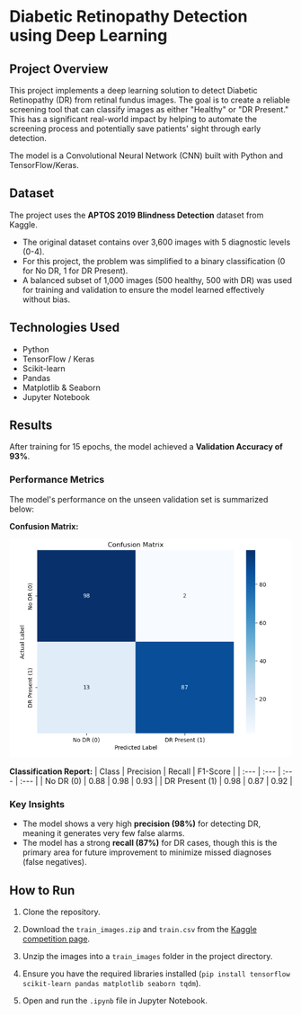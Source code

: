 # Diabetic Retinopathy Detection using Deep Learning

## Project Overview

This project implements a deep learning solution to detect Diabetic Retinopathy (DR) from retinal fundus images. The goal is to create a reliable screening tool that can classify images as either "Healthy" or "DR Present." This has a significant real-world impact by helping to automate the screening process and potentially save patients' sight through early detection.

The model is a Convolutional Neural Network (CNN) built with Python and TensorFlow/Keras.

## Dataset

The project uses the **APTOS 2019 Blindness Detection** dataset from Kaggle.
- The original dataset contains over 3,600 images with 5 diagnostic levels (0-4).
- For this project, the problem was simplified to a binary classification (0 for No DR, 1 for DR Present).
- A balanced subset of 1,000 images (500 healthy, 500 with DR) was used for training and validation to ensure the model learned effectively without bias.

## Technologies Used
- Python
- TensorFlow / Keras
- Scikit-learn
- Pandas
- Matplotlib & Seaborn
- Jupyter Notebook

## Results

After training for 15 epochs, the model achieved a **Validation Accuracy of 93%**.

### Performance Metrics

The model's performance on the unseen validation set is summarized below:

**Confusion Matrix:**

![Confusion Matrix for DR Detection](https://github.com/lijosamraju/Diabetic-Retinopathy-Project/blob/main/confusion_matrix.png?raw=true)

**Classification Report:**
| Class | Precision | Recall | F1-Score |
| :--- | :--- | :--- | :--- |
| No DR (0) | 0.88 | 0.98 | 0.93 |
| DR Present (1) | 0.98 | 0.87 | 0.92 |

### Key Insights
- The model shows a very high **precision (98%)** for detecting DR, meaning it generates very few false alarms.
- The model has a strong **recall (87%)** for DR cases, though this is the primary area for future improvement to minimize missed diagnoses (false negatives).

## How to Run

1. Clone the repository.
2. Download the `train_images.zip` and `train.csv` from the [Kaggle competition page](https://www.kaggle.com/c/aptos2019-blindness-detection/data).
3. Unzip the images into a `train_images` folder in the project directory.
4. Ensure you have the required libraries installed (`pip install tensorflow scikit-learn pandas matplotlib seaborn tqdm`).

5. Open and run the `.ipynb` file in Jupyter Notebook.


